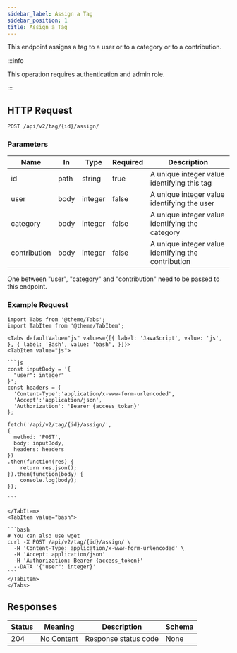 ```yaml
---
sidebar_label: Assign a Tag
sidebar_position: 1
title: Assign a Tag
---
```


This endpoint assigns a tag to a user or to a category or to a contribution.

:::info

This operation requires authentication and admin role.

:::

## HTTP Request

`POST /api/v2/tag/{id}/assign/`

### Parameters

| Name         | In   | Type    | Required | Description                                         |
|--------------|------|---------|----------|-----------------------------------------------------|
| id           | path | string  | true     | A unique integer value identifying this tag         |
| user         | body | integer | false    | A unique integer value identifying the user         |
| category     | body | integer | false    | A unique integer value identifying the category     |
| contribution | body | integer | false    | A unique integer value identifying the contribution |

One between "user", "category" and "contribution" need to be passed to this endpoint.

### Example Request

````mdx-code-block
import Tabs from '@theme/Tabs';
import TabItem from '@theme/TabItem';

<Tabs defaultValue="js" values={[{ label: 'JavaScript', value: 'js', }, { label: 'Bash', value: 'bash', }]}>
<TabItem value="js">

```js
const inputBody = '{
  "user": integer"
}';
const headers = {
  'Content-Type':'application/x-www-form-urlencoded',
  'Accept':'application/json',
  'Authorization': 'Bearer {access_token}'
};

fetch('/api/v2/tag/{id}/assign/',
{
  method: 'POST',
  body: inputBody,
  headers: headers
})
.then(function(res) {
    return res.json();
}).then(function(body) {
    console.log(body);
});

```

</TabItem>
<TabItem value="bash">

```bash
# You can also use wget
curl -X POST /api/v2/tag/{id}/assign/ \
  -H 'Content-Type: application/x-www-form-urlencoded' \
  -H 'Accept: application/json'
  -H 'Authorization: Bearer {access_token}'
  --DATA '{"user": integer}'
```
</TabItem>
</Tabs>
````

## Responses

| Status | Meaning                                                         | Description          | Schema |
|--------|-----------------------------------------------------------------|----------------------|--------|
| 204    | [No Content](https://tools.ietf.org/html/rfc7231#section-6.3.5) | Response status code | None   |




